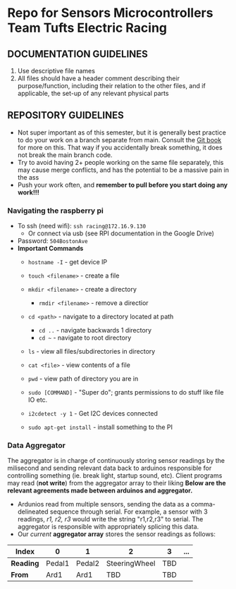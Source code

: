 # Repo for Sensors Microcontrollers Team Tufts Electric Racing

## DOCUMENTATION GUIDELINES
1. Use descriptive file names
2. All files should have a header comment describing their purpose/function,
   including their relation to the other files, and if applicable, the set-up of any relevant physical parts

## REPOSITORY GUIDELINES
- Not super important as of this semester, but it is generally best practice to
  do your work on a branch separate from main. Consult the 
  [Git book](https://git-scm.com/book/en/v2/Git-Branching-Branches-in-a-Nutshell)
  for more on this. That way if you accidentally break something, it does not
  break the main branch code.
- Try to avoid having 2+ people working on the same file separately, this may cause
  merge conflicts, and has the potential to be a massive pain in the ass
- Push your work often, and **remember to pull before you start doing any work!!!**
  
### Navigating the raspberry pi
- To ssh (need wifi): ```ssh racing@172.16.9.130```
    - Or connect via usb (see RPI documentation in the Google Drive)
- Password: ```504BostonAve```
- **Important Commands**
    - ```hostname -I``` - get device IP
    - ```touch <filename>``` - create a file
    - ```mkdir <filename>``` - create a directory
        - ```rmdir <filename>``` - remove a directior
    - ```cd <path>``` - navigate to a directory located at path
        - ```cd ..``` - navigate backwards 1 directory
        - ```cd ~``` - navigate to root directory
    - ```ls``` - view all files/subdirectories in directory
    - ```cat <file>``` - view contents of a file
    - ```pwd``` - view path of directory you are in

    - ```sudo [COMMAND]``` - "Super do"; grants permissions to do stuff like file IO etc.
    - ```i2cdetect -y 1``` - Get I2C devices connected
    - ```sudo apt-get install``` - install something to the PI
### Data Aggregator
The aggregator is in charge of continuously storing sensor readings by the
milisecond and sending relevant data back to arduinos responsible for
controlling something (ie. break light, startup sound, etc). Client programs may
read (**not write**) from the aggregator array to their liking 
**Below are the relevant agreements made between arduinos and aggregator.**
- Ardunios read from multiple sensors, sending the data as a comma-delineated
  sequence through serial. For example, a sensor with 3 readings, *r1, r2, r3*
  would write the string "r1,r2,r3" to serial. The aggregator is responsible
  with appropriately splicing this data.
- Our *current* **aggregator array** stores the sensor readings as follows:

| **Index**       | 0      | 1      | 2             | 3   | ... |
|-----------------|--------|--------|---------------|-----|-----|
| **Reading**     | Pedal1 | Pedal2 | SteeringWheel | TBD |     |
| **From**        | Ard1   | Ard1   | TBD           | TBD |     |